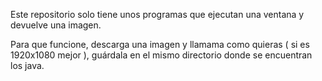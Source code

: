 Este repositorio solo tiene unos programas que ejecutan una ventana y devuelve una imagen.

Para que funcione, descarga una imagen y llamama como quieras ( si es 1920x1080 mejor ), guárdala en el mismo directorio donde se encuentran los java.

